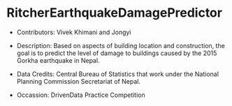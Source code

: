 # RitcherEarthquakeDamagePredictor

- Contributors:
Vivek Khimani and Jongyi 

- Description:
Based on aspects of building location and construction, the goal is to predict the level of damage to buildings caused by the 2015 Gorkha earthquake in Nepal.

- Data Credits:
Central Bureau of Statistics that work under the National Planning Commission Secretariat of Nepal. 

- Occassion:
DrivenData Practice Competition

